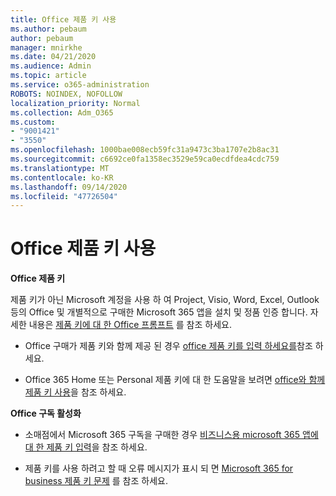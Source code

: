 ```yaml
---
title: Office 제품 키 사용
ms.author: pebaum
author: pebaum
manager: mnirkhe
ms.date: 04/21/2020
ms.audience: Admin
ms.topic: article
ms.service: o365-administration
ROBOTS: NOINDEX, NOFOLLOW
localization_priority: Normal
ms.collection: Adm_O365
ms.custom:
- "9001421"
- "3550"
ms.openlocfilehash: 1000bae008ecb59fc31a9473c3ba1707e2b8ac31
ms.sourcegitcommit: c6692ce0fa1358ec3529e59ca0ecdfdea4cdc759
ms.translationtype: MT
ms.contentlocale: ko-KR
ms.lasthandoff: 09/14/2020
ms.locfileid: "47726504"
---
```

# <a name="using-office-product-keys"></a>Office 제품 키 사용

**Office 제품 키**

제품 키가 아닌 Microsoft 계정을 사용 하 여 Project, Visio, Word, Excel, Outlook 등의 Office 및 개별적으로 구매한 Microsoft 365 앱을 설치 및 정품 인증 합니다. 자세한 내용은 [제품 키에 대 한 Office 프롬프트](https://support.office.com/article/12a5763a-d45c-4685-8c95-a44500213759?ui=en-US&rs=en-US&ad=US#bkmk_promptforpkey) 를 참조 하세요.

- Office 구매가 제품 키와 함께 제공 된 경우 [office 제품 키를 입력 하세요를](https://support.office.com/article/Where-to-enter-your-Office-product-key-0a82e5ae-739e-4b92-a6f4-2ec780c185db)참조 하세요.

- Office 365 Home 또는 Personal 제품 키에 대 한 도움말을 보려면 [office와 함께 제품 키 사용](https://support.office.com/article/using-product-keys-with-office-12a5763a-d45c-4685-8c95-a44500213759)을 참조 하세요.

**Office 구독 활성화** 

- 소매점에서 Microsoft 365 구독을 구매한 경우 [비즈니스용 microsoft 365 앱에 대 한 제품 키 입력](https://docs.microsoft.com/microsoft-365/commerce/enter-your-product-key)을 참조 하세요.

- 제품 키를 사용 하려고 할 때 오류 메시지가 표시 되 면 [Microsoft 365 for business 제품 키 문제](https://docs.microsoft.com/microsoft-365/commerce/product-key-errors-and-solutions) 를 참조 하세요.
